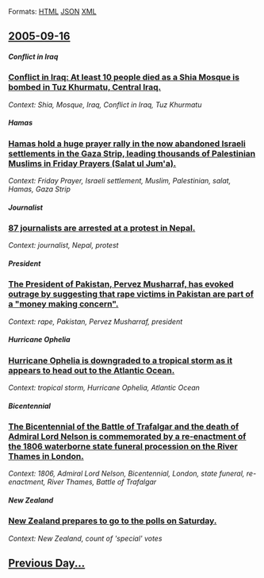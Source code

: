 
Formats: [HTML](2005/09/16/index.html)  [JSON](2005/09/16/index.json)  [XML](2005/09/16/index.xml)  

## [2005-09-16](/news/2005/09/16/index.md)

##### Conflict in Iraq
### [ Conflict in Iraq: At least 10 people died as a Shia Mosque is bombed in Tuz Khurmatu, Central Iraq. ](/news/2005/09/16/conflict-in-iraq-at-least-10-people-died-as-a-shia-mosque-is-bombed-in-tuz-khurmatu-central-iraq.md)
_Context: Shia, Mosque, Iraq, Conflict in Iraq, Tuz Khurmatu_

##### Hamas
### [ Hamas hold a huge prayer rally in the now abandoned Israeli settlements in the Gaza Strip, leading thousands of Palestinian Muslims in Friday Prayers (Salat ul Jum'a). ](/news/2005/09/16/hamas-hold-a-huge-prayer-rally-in-the-now-abandoned-israeli-settlements-in-the-gaza-strip-leading-thousands-of-palestinian-muslims-in-frid.md)
_Context: Friday Prayer, Israeli settlement, Muslim, Palestinian, salat, Hamas, Gaza Strip_

##### Journalist
### [ 87 journalists are arrested at a protest in Nepal. ](/news/2005/09/16/87-journalists-are-arrested-at-a-protest-in-nepal.md)
_Context: journalist, Nepal, protest_

##### President
### [ The President of Pakistan, Pervez Musharraf, has evoked outrage by suggesting that rape victims in Pakistan are part of a "money making concern". ](/news/2005/09/16/the-president-of-pakistan-pervez-musharraf-has-evoked-outrage-by-suggesting-that-rape-victims-in-pakistan-are-part-of-a-money-making-con.md)
_Context: rape, Pakistan, Pervez Musharraf, president_

##### Hurricane Ophelia
### [ Hurricane Ophelia is downgraded to a tropical storm as it appears to head out to the Atlantic Ocean. ](/news/2005/09/16/hurricane-ophelia-is-downgraded-to-a-tropical-storm-as-it-appears-to-head-out-to-the-atlantic-ocean.md)
_Context: tropical storm, Hurricane Ophelia, Atlantic Ocean_

##### Bicentennial
### [ The Bicentennial of the Battle of Trafalgar and the death of Admiral Lord Nelson is commemorated by a re-enactment of the 1806 waterborne state funeral procession on the River Thames in London. ](/news/2005/09/16/the-bicentennial-of-the-battle-of-trafalgar-and-the-death-of-admiral-lord-nelson-is-commemorated-by-a-re-enactment-of-the-1806-waterborne-s.md)
_Context: 1806, Admiral Lord Nelson, Bicentennial, London, state funeral, re-enactment, River Thames, Battle of Trafalgar_

##### New Zealand
### [ New Zealand prepares to go to the polls on Saturday. ](/news/2005/09/16/new-zealand-prepares-to-go-to-the-polls-on-saturday.md)
_Context: New Zealand, count of 'special' votes_

## [Previous Day...](/news/2005/09/15/index.md)


